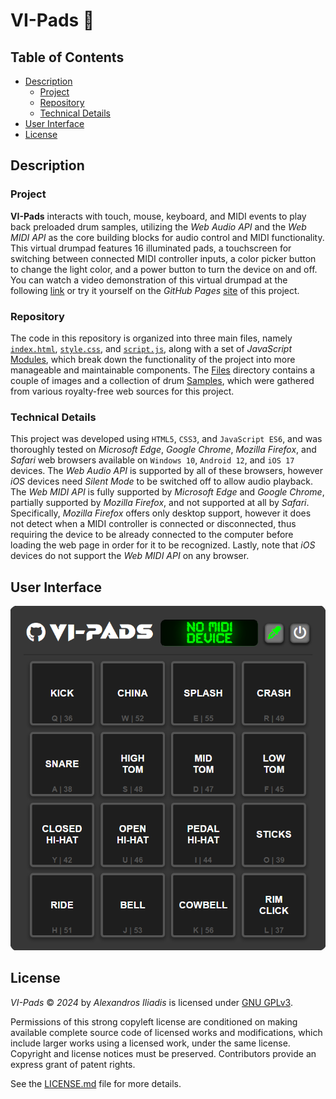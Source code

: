 # VI-Pads 🥁


## Table of Contents

- [Description](#description)
    - [Project](#project)
    - [Repository](#repository)
    - [Technical Details](#technical-details)
- [User Interface](#user-interface)
- [License](#license)


## Description

### Project
**VI-Pads** interacts with touch, mouse, keyboard, and MIDI events to play back preloaded drum samples, utilizing the *Web Audio API* and the *Web MIDI API* as the core building blocks for audio control and MIDI functionality. This virtual drumpad features 16 illuminated pads, a touchscreen for switching between connected MIDI controller inputs, a color picker button to change the light color, and a power button to turn the device on and off. You can watch a video demonstration of this virtual drumpad at the following [link](https://youtu.be/atA1x9nA8OI) or try it yourself on the *GitHub Pages* [site](https://mogeadis.github.io/VI-Pads/) of this project.

### Repository
The code in this repository is organized into three main files, namely [`index.html`](index.html), [`style.css`](style.css), and [`script.js`](script.js), along with a set of *JavaScript* [Modules](Modules), which break down the functionality of the project into more manageable and maintainable components. The [Files](Files) directory contains a couple of images and a collection of drum [Samples](Files/Samples), which were gathered from various royalty-free web sources for this project. 

### Technical Details
This project was developed using `HTML5`, `CSS3`, and `JavaScript ES6`, and was thoroughly tested on *Microsoft Edge*, *Google Chrome*, *Mozilla Firefox*, and *Safari* web browsers available on `Windows 10`, `Android 12`, and `iOS 17` devices. The *Web Audio API* is supported by all of these browsers, however *iOS* devices need *Silent Mode* to be switched off to allow audio playback. The *Web MIDI API* is fully supported by *Microsoft Edge* and *Google Chrome*, partially supported by *Mozilla Firefox*, and not supported at all by *Safari*. Specifically, *Mozilla Firefox* offers only desktop support, however it does not detect when a MIDI controller is connected or disconnected, thus requiring the device to be already connected to the computer before loading the web page in order for it to be recognized. Lastly, note that *iOS* devices do not support the *Web MIDI API* on any browser.


## User Interface
![UI.png](UI.png "VI-Pads")


## License

*VI-Pads* © *2024* by *Alexandros Iliadis* is licensed under [GNU GPLv3](https://www.gnu.org/licenses/gpl-3.0).

Permissions of this strong copyleft license are conditioned on making available complete source code of licensed works and modifications, which include larger works using a licensed work, under the same license. Copyright and license notices must be preserved. Contributors provide an express grant of patent rights.

See the [LICENSE.md](LICENSE.md) file for more details.